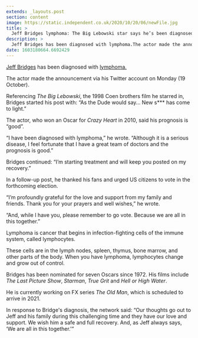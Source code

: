 ```yaml
--- 
extends: _layouts.post 
section: content 
image: https://static.independent.co.uk/2020/10/20/06/newFile.jpg 
title: > 
  Jeff Bridges lymphoma: The Big Lebowski star says he’s been diagnosed with cancer 
description: > 
  Jeff Bridges has been diagnosed with lymphoma.The actor made the announcement via his Twitter account on Monday (19 October).“I have been diagnosed with lymphoma,” he wrote.Because we are all in this together.”Lymphoma is cancer that begins in infection-fighting cells of the immune system, called lymphocytes.He is currently working on FX series The Old Man, which is scheduled to arrive in 2021. 
date: 1603180664.6692429 
--- 
```

<div><p class="sc-pHJJA iocNwz above-article-prompt-donations"></p><p><a href="/topic/jeff-bridges">Jeff Bridges</a> has been diagnosed with <a href="/topic/lymphoma">lymphoma.</a></p><p>The actor made the announcement via his Twitter account on Monday (19 October).</p><p>Referencing <i>The Big Lebowski</i>, the 1998 Coen brothers film he starred in, Bridges started his post with: &#8220;As the Dude would say&#8230; New s*** has come to light.&#8221;</p><p id="article-im-prompt"></p><p>The actor, who won an Oscar for <i>Crazy Heart</i> in 2010, said his prognosis is &#8220;good&#8221;.</p><p>&#8220;I have been diagnosed with lymphoma,&#8221; he wrote. &#8220;Although it is a serious disease, I feel fortunate that I have a great team of doctors and the prognosis is good.&#8221;</p><p>Bridges continued: &#8220;I&#8217;m starting treatment and will keep you posted on my recovery.&#8221;</p><p>In a follow-up post, he thanked his fans and urged US citizens to vote in the forthcoming election.</p><p>&#8220;I&#8217;m profoundly grateful for the love and support from my family and friends. Thank you for your prayers and well wishes,&#8221; he wrote.</p><p></p><p>&#8220;And, while I have you, please remember to go vote. Because we are all in this together.&#8221;</p><p class="sc-oTaAA eBoKzo"></p><p>Lymphoma is cancer that begins in infection-fighting cells of the immune system, called lymphocytes.&#160;</p><p>These cells are in the lymph nodes, spleen, thymus, bone marrow, and other parts of the body. When you have lymphoma, lymphocytes change and grow out of control.</p><p></p><p>Bridges has been nominated for seven Oscars since 1972. His films include <i>The Last Picture Show</i>, <i>Starman</i>, <i>True Grit</i> and <i>Hell or High Water</i>.</p><p></p><p>He is currently working on FX series <i>The Old Man</i>, which is scheduled to arrive in 2021.&#160;</p><p>In response to Bridge's diagnosis, the network said: &#8220;Our thoughts go out to Jeff and his family during this challenging time and they have our love and support. We wish him a safe and full recovery. And, as Jeff always says, &#8216;We are all in this together.'&#8221;</p><p class="sc-ptCms fzKffT"></p></div>